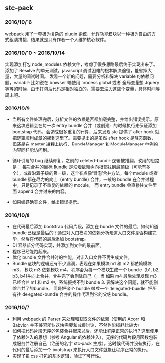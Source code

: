 ## stc-pack

### 2016/10/16
webpack 用了一套极为复杂的 plugin 系统，允许功能模块以一种极为自由的方式组装拼接，结果就是只有作者一个人维护核心软件。

### 2016/10/10 ~ 2016/10/14
实现添加打包 node_modules 依赖文件，考虑了很多思路最后终于实现出来了。
添加了 Resolve 的单元测试，javascript 调试困难的根本解决途径，能省掉大量，大量的调试时间。
发现一个新的问题，需要分析和解决 variable 的依赖问题，variable 比如说在 browser 端使用 process global 或者 全局变量想 Jquery 等等的时候，由于打包后代码是相对独立的，需要去注入这些个变量，具体时间等周末吧。

### 2016/10/9
* 当所有文件处理完后，分析文件的依赖是否都加载完整，并给出错误提示。原来这块逻辑会在每一次 entry bundle 合并（或创建）的时候执行来保证添加 bootstrap 代码，会造成很多重复的计算，后来发现 stc 提供了 after hook 就把逻辑顺利成章的挪到这里了。需要提出的是虽然 after hook 是静态函数，但还是在 master 进程上执行，BundleManager 和 ModuleManager 单例的内容同样能访问到。

* 循环引用的 bug 继续修复，之前的 deleted-bundle 逻辑被推翻，改用的思路是： 每次合并的目标 Bundle 是沿着依赖树向根部找到最顶级（可能有多个），或者沿着子级的第一级，这个有点像‘冒泡’合并方法，每个module 或者 bundle 都在尽力的向上（entry bundle) 合并，一般的 bundle 在合并过程中，只是记录了不重复的依赖的 module， 而 entry bundle 会直接往文件里面 append 合并过来的内容。

* 如果编译确实文件，给出错误提示。

### 2016/10/8  

* 在代码最后添加 bootstrap 代码片段，添加在 bundle 文件的最后，如何知道 bundle 已经是最后的？通过对入口模块的依赖分析知道入口文件是否构建完毕，然后在代码的最后添加 bootstrap。
* DI 容器部分代码实现，并添加到文件的最前面。
* 程序已经能跑起来。
* 优化 bundle 文件合并时的性能，对非入口文件不再生成文件。
* Bundle 这块的逻辑还有不少漏洞，表现在如果模块 m1 和 m2 都依赖模块 m3， 模块 m3 依赖模块 m4，程序会为每一个模块生成一个 bundle（b1, b2, b3, b4)并向上合并，合并完了会删除自己（，当 如果 m4 最后处理发现 m3 已经合并 m1 和 m2 中，系统报找不到 bundle 3. 要解决这个问题，就不能删除合并了的bundle， 而是把这个 bundle 做成一个 delegated-bundle, 把所有往 delegated-bundle 合并的操作代理到它的父级 bundle。

### 2016/10/7
 
* 利用 webpack 的 Parser 来处理和获取文件的依赖（使用的 Acorn 和 Babylon 并不兼容所以这块需要和成银讨论，不然性能损耗比较大）
* 如何把代码片段无序的包装合并起来以后，还能让程序正常的执行？这里使用了依赖注入的思想（参考 Angular 的依赖注入），无序的代码片段用函数包装成服务并注册自己（注册的名字 stc-pack 生成）。这时候代码并没有执行，在代码的最后添加一个 bootstrap 来执行入口文件就能让程序正常的执行。
* 实现了把 css 打包的基本逻辑，验证了可行性。



